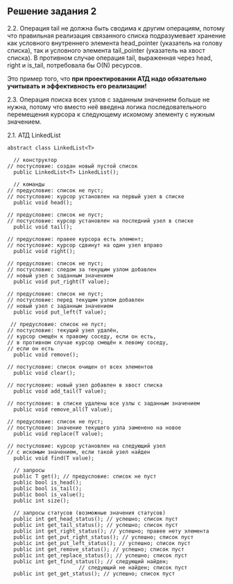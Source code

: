 ## Решение задания 2

2.2. Операция tail не должна быть сводима к другим операциям, потому что правильная реализация связанного списка подразумевает хранение как условного внутреннего элемента head\_pointer (указатель на голову списка), так и условного элемента tail\_pointer (указатель на хвост списка). В противном случае операция tail, выраженная через head, right и is\_tail, потребовала бы O(N) ресурсов.

Это пример того, что **при проектировании АТД надо обязательно учитывать и эффективность его реализации!**

2.3. Операция поиска всех узлов с заданным значением больше не нужна, потому что вместо неё введена логика последовательного перемещения курсора к следующему искомому элементу с нужным значением.

2.1. АТД LinkedList

```
abstract class LinkedList<T>

  // конструктор
// постусловие: создан новый пустой список
  public LinkedList<T> LinkedList();

  // команды
// предусловие: список не пуст; 
// постусловие: курсор установлен на первый узел в списке
  public void head(); 

// предусловие: список не пуст; 
// постусловие: курсор установлен на последний узел в списке
  public void tail(); 

// предусловие: правее курсора есть элемент; 
// постусловие: курсор сдвинут на один узел вправо
  public void right(); 

// предусловие: список не пуст; 
// постусловие: следом за текущим узлом добавлен 
// новый узел с заданным значением
  public void put_right(T value); 

// предусловие: список не пуст; 
// постусловие: перед текущим узлом добавлен 
// новый узел с заданным значением
  public void put_left(T value); 

 // предусловие: список не пуст; 
// постусловие: текущий узел удалён, 
// курсор смещён к правому соседу, если он есть, 
// в противном случае курсор смещён к левому соседу,
// если он есть
  public void remove();

// постусловие: список очищен от всех элементов
  public void clear(); 

// постусловие: новый узел добавлен в хвост списка
  public void add_tail(T value); 

// постусловие: в списке удалены все узлы с заданным значением
  public void remove_all(T value);

// предусловие: список не пуст;
// постусловие: значение текущего узла заменено на новое
  public void replace(T value); 

// постусловие: курсор установлен на следующий узел 
// с искомым значением, если такой узел найден
  public void find(T value); 

  // запросы
  public T get(); // предусловие: список не пуст
  public bool is_head();
  public bool is_tail();
  public bool is_value();
  public int size();

  // запросы статусов (возможные значения статусов)
  public int get_head_status(); // успешно; список пуст
  public int get_tail_status(); // успешно; список пуст
  public int get_right_status(); // успешно; правее нету элемента
  public int get_put_right_status(); // успешно; список пуст
  public int get_put_left_status(); // успешно; список пуст
  public int get_remove_status(); // успешно; список пуст
  public int get_replace_status(); // успешно; список пуст
  public int get_find_status(); // следующий найден; 
                       // следующий не найден; список пуст
  public int get_get_status(); // успешно; список пуст
```
